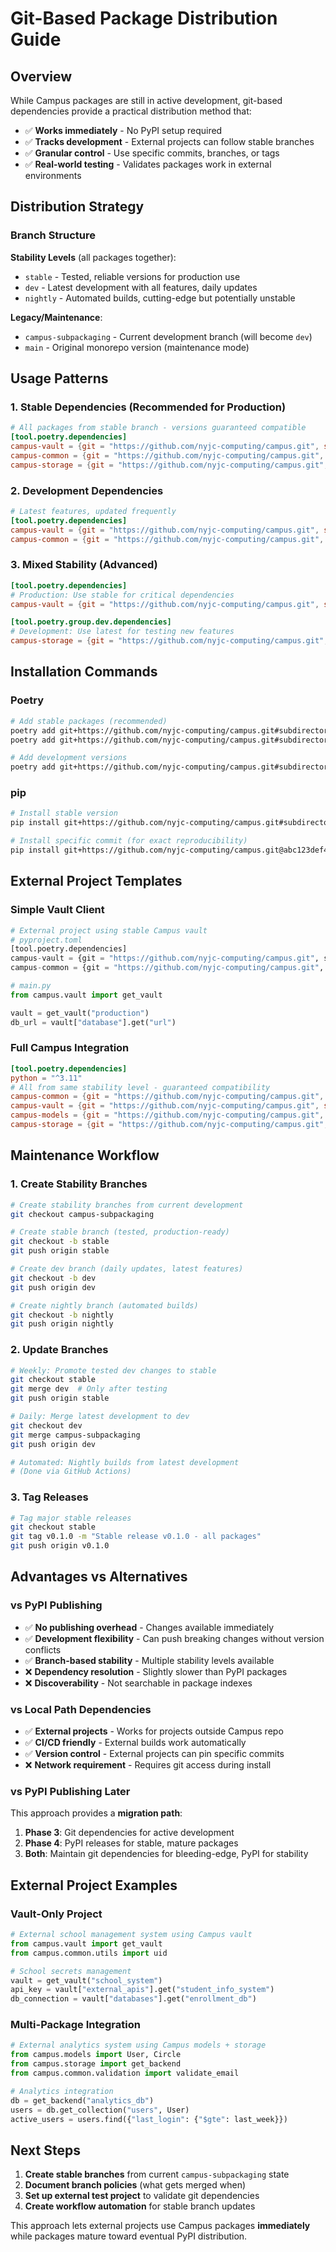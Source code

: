 # Git-Based Package Distribution Guide

## Overview

While Campus packages are still in active development, git-based dependencies provide a practical distribution method that:

- ✅ **Works immediately** - No PyPI setup required
- ✅ **Tracks development** - External projects can follow stable branches  
- ✅ **Granular control** - Use specific commits, branches, or tags
- ✅ **Real-world testing** - Validates packages work in external environments

## Distribution Strategy

### Branch Structure

**Stability Levels** (all packages together):
- `stable` - Tested, reliable versions for production use
- `dev` - Latest development with all features, daily updates
- `nightly` - Automated builds, cutting-edge but potentially unstable

**Legacy/Maintenance**:
- `campus-subpackaging` - Current development branch (will become `dev`)
- `main` - Original monorepo version (maintenance mode)

## Usage Patterns

### 1. Stable Dependencies (Recommended for Production)

```toml
# All packages from stable branch - versions guaranteed compatible
[tool.poetry.dependencies]
campus-vault = {git = "https://github.com/nyjc-computing/campus.git", subdirectory = "campus/vault", branch = "stable"}
campus-common = {git = "https://github.com/nyjc-computing/campus.git", subdirectory = "campus/common", branch = "stable"}
campus-storage = {git = "https://github.com/nyjc-computing/campus.git", subdirectory = "campus/storage", branch = "stable"}
```

### 2. Development Dependencies

```toml
# Latest features, updated frequently
[tool.poetry.dependencies]
campus-vault = {git = "https://github.com/nyjc-computing/campus.git", subdirectory = "campus/vault", branch = "dev"}
campus-common = {git = "https://github.com/nyjc-computing/campus.git", subdirectory = "campus/common", branch = "dev"}
```

### 3. Mixed Stability (Advanced)

```toml
[tool.poetry.dependencies]
# Production: Use stable for critical dependencies
campus-vault = {git = "https://github.com/nyjc-computing/campus.git", subdirectory = "campus/vault", branch = "stable"}

[tool.poetry.group.dev.dependencies]  
# Development: Use latest for testing new features
campus-storage = {git = "https://github.com/nyjc-computing/campus.git", subdirectory = "campus/storage", branch = "dev"}
```

## Installation Commands

### Poetry

```bash
# Add stable packages (recommended)
poetry add git+https://github.com/nyjc-computing/campus.git#subdirectory=campus/vault&branch=stable
poetry add git+https://github.com/nyjc-computing/campus.git#subdirectory=campus/common&branch=stable

# Add development versions
poetry add git+https://github.com/nyjc-computing/campus.git#subdirectory=campus/vault&branch=dev --group dev
```

### pip

```bash
# Install stable version
pip install git+https://github.com/nyjc-computing/campus.git#subdirectory=campus/vault&branch=stable

# Install specific commit (for exact reproducibility)
pip install git+https://github.com/nyjc-computing/campus.git@abc123def456#subdirectory=campus/vault
```

## External Project Templates

### Simple Vault Client

```python
# External project using stable Campus vault
# pyproject.toml
[tool.poetry.dependencies]
campus-vault = {git = "https://github.com/nyjc-computing/campus.git", subdirectory = "campus/vault", branch = "stable"}
campus-common = {git = "https://github.com/nyjc-computing/campus.git", subdirectory = "campus/common", branch = "stable"}

# main.py
from campus.vault import get_vault

vault = get_vault("production")
db_url = vault["database"].get("url")
```

### Full Campus Integration

```toml
[tool.poetry.dependencies]
python = "^3.11"
# All from same stability level - guaranteed compatibility
campus-common = {git = "https://github.com/nyjc-computing/campus.git", subdirectory = "campus/common", branch = "stable"}
campus-vault = {git = "https://github.com/nyjc-computing/campus.git", subdirectory = "campus/vault", branch = "stable"}
campus-models = {git = "https://github.com/nyjc-computing/campus.git", subdirectory = "campus/models", branch = "stable"}
campus-storage = {git = "https://github.com/nyjc-computing/campus.git", subdirectory = "campus/storage", branch = "stable"}
```

## Maintenance Workflow

### 1. Create Stability Branches

```bash
# Create stability branches from current development
git checkout campus-subpackaging

# Create stable branch (tested, production-ready)
git checkout -b stable
git push origin stable

# Create dev branch (daily updates, latest features)
git checkout -b dev  
git push origin dev

# Create nightly branch (automated builds)
git checkout -b nightly
git push origin nightly
```

### 2. Update Branches

```bash
# Weekly: Promote tested dev changes to stable
git checkout stable
git merge dev  # Only after testing
git push origin stable

# Daily: Merge latest development to dev
git checkout dev
git merge campus-subpackaging
git push origin dev

# Automated: Nightly builds from latest development
# (Done via GitHub Actions)
```

### 3. Tag Releases

```bash
# Tag major stable releases
git checkout stable
git tag v0.1.0 -m "Stable release v0.1.0 - all packages"
git push origin v0.1.0
```

## Advantages vs Alternatives

### vs PyPI Publishing
- ✅ **No publishing overhead** - Changes available immediately
- ✅ **Development flexibility** - Can push breaking changes without version conflicts
- ✅ **Branch-based stability** - Multiple stability levels available
- ❌ **Dependency resolution** - Slightly slower than PyPI packages
- ❌ **Discoverability** - Not searchable in package indexes

### vs Local Path Dependencies
- ✅ **External projects** - Works for projects outside Campus repo
- ✅ **CI/CD friendly** - External builds work automatically
- ✅ **Version control** - External projects can pin specific commits
- ❌ **Network requirement** - Requires git access during install

### vs PyPI Publishing Later
This approach provides a **migration path**:
1. **Phase 3**: Git dependencies for active development
2. **Phase 4**: PyPI releases for stable, mature packages
3. **Both**: Maintain git dependencies for bleeding-edge, PyPI for stability

## External Project Examples

### Vault-Only Project

```python
# External school management system using Campus vault
from campus.vault import get_vault
from campus.common.utils import uid

# School secrets management
vault = get_vault("school_system")
api_key = vault["external_apis"].get("student_info_system") 
db_connection = vault["databases"].get("enrollment_db")
```

### Multi-Package Integration

```python
# External analytics system using Campus models + storage
from campus.models import User, Circle
from campus.storage import get_backend
from campus.common.validation import validate_email

# Analytics integration
db = get_backend("analytics_db")
users = db.get_collection("users", User)
active_users = users.find({"last_login": {"$gte": last_week}})
```

## Next Steps

1. **Create stable branches** from current `campus-subpackaging` state
2. **Document branch policies** (what gets merged when)
3. **Set up external test project** to validate git dependencies
4. **Create workflow automation** for stable branch updates

This approach lets external projects use Campus packages **immediately** while packages mature toward eventual PyPI distribution.
